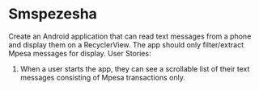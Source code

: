 # Smspezesha

Create an Android application that can read text messages from a phone and display them on a
RecyclerView. The app should only filter/extract Mpesa messages for display.
User Stories:
1. When a user starts the app, they can see a scrollable list of their text messages
consisting of Mpesa transactions only.
